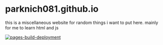 # parknich081.github.io

this is a miscellaneous website for random things i want to put here. mainly for me to learn html and js


[![pages-build-deployment](https://github.com/parknich081/parknich081.github.io/actions/workflows/pages/pages-build-deployment/badge.svg?branch=main)](https://github.com/parknich081/parknich081.github.io/actions/workflows/pages/pages-build-deployment)
